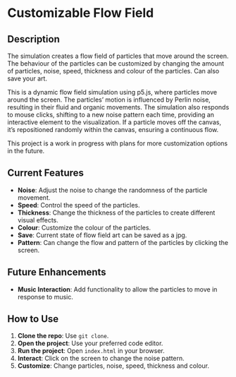 # Customizable Flow Field

## Description

The simulation creates a flow field of particles that move around the screen. The behaviour of the particles can be customized by changing the amount of particles, noise, speed, thickness and colour of the particles. Can also save your art.

This is a dynamic flow field simulation using p5.js, where particles move around the screen. The particles’ motion is influenced by Perlin noise, resulting in their fluid and organic movements. The simulation also responds to mouse clicks, shifting to a new noise pattern each time, providing an interactive element to the visualization. If a particle moves off the canvas, it’s repositioned randomly within the canvas, ensuring a continuous flow. 

This project is a work in progress with plans for more customization options in the future.

## Current Features

- **Noise**: Adjust the noise to change the randomness of the particle movement.
- **Speed**: Control the speed of the particles.
- **Thickness**: Change the thickness of the particles to create different visual effects.
- **Colour**: Customize the colour of the particles.
- **Save**: Current state of flow field art can be saved as a jpg.
- **Pattern**: Can change the flow and pattern of the particles by clicking the screen.

## Future Enhancements

- **Music Interaction**: Add functionality to allow the particles to move in response to music.

## How to Use

1. **Clone the repo**: Use `git clone`.
2. **Open the project**: Use your preferred code editor.
3. **Run the project**: Open `index.html` in your browser.
4. **Interact**: Click on the screen to change the noise pattern.
5. **Customize**: Change particles, noise, speed, thickness and colour.